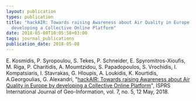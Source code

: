 ```yaml
---
layout: publication
types: publication
title: "hackAIR: Towards raising Awareness about Air Quality in Europe by
  developing a Collective Online Platform"
date: 2018-05-08T10:05:58+03:00
tags: journal_publications
publication_date: 2018-05-08
---
```

E. Kosmidis, P. Syropoulou, S. Tekes, P. Schneider, E. Spyromitros-Xioufis, M. Riga, P. Charitidis, A. Moumtzidou, S. Papadopoulos, S. Vrochidis, I. Kompatsiaris, I. Stavrakas, G. Hloupis, A. Loukidis, K. Kourtidis, A.Georgoulias, G. Alexandri, "[hackAIR: Towards raising Awareness about Air Quality in Europe by developing a Collective Online Platform](https://zenodo.org/record/1446254#.X41xKMBS9PY)", ISPRS International Journal of Geo-Information, vol. 7, no. 5, 12 May, 2018.